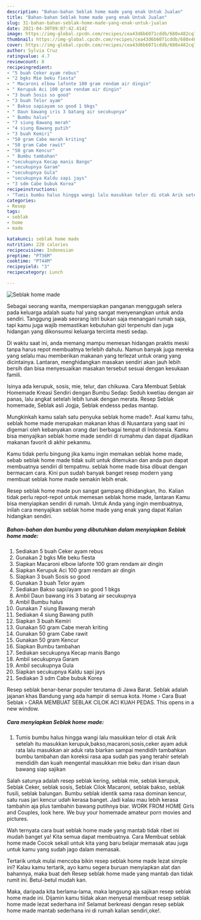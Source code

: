 ```yaml
---
description: "Bahan-bahan Seblak home made yang enak Untuk Jualan"
title: "Bahan-bahan Seblak home made yang enak Untuk Jualan"
slug: 31-bahan-bahan-seblak-home-made-yang-enak-untuk-jualan
date: 2021-04-30T09:07:42.414Z
image: https://img-global.cpcdn.com/recipes/cea43d6b6071cddb/680x482cq70/seblak-home-made-foto-resep-utama.jpg
thumbnail: https://img-global.cpcdn.com/recipes/cea43d6b6071cddb/680x482cq70/seblak-home-made-foto-resep-utama.jpg
cover: https://img-global.cpcdn.com/recipes/cea43d6b6071cddb/680x482cq70/seblak-home-made-foto-resep-utama.jpg
author: Sylvia Cruz
ratingvalue: 4.7
reviewcount: 8
recipeingredient:
- "5 buah Ceker ayam rebus"
- "2 bgks Mie beku fiesta"
- " Macaroni elbow lafonte 100 gram rendam air dingin"
- " Kerupuk Aci 100 gram rendam air dingin"
- "3 buah Sosis so good"
- "3 buah Telor ayam"
- " Bakso sapiayam so good 1 bkgs"
- " Daun bawang iris 3 batang air secukupnya"
- " Bumbu halus"
- "7 siung Bawang merah"
- "4 siung Bawang putih"
- "3 buah Kemiri"
- "50 gram Cabe merah kriting"
- "50 gram Cabe rawit"
- "50 gram Kencur"
- " Bumbu tambahan"
- "secukupnya Kecap manis Bango"
- "secukupnya Garam"
- "secukupnya Gula"
- "secukupnya Kaldu sapi jays"
- "3 sdm Cabe bubuk Korea"
recipeinstructions:
- "Tumis bumbu halus hingga wangi lalu masukkan telor di otak Arik setelah itu masukkan kerupuk,bakso,macaroni,sosis,ceker ayam aduk rata lalu masukkan air aduk rata biarkan sampai mendidih tambahkan bumbu tambahan dan koreksi rasa apa sudah pas yang terahir setelah mendidih dan kuah mengental masukkan mie beku dan irisan daun bawang siap sajikan"
categories:
- Resep
tags:
- seblak
- home
- made

katakunci: seblak home made 
nutrition: 228 calories
recipecuisine: Indonesian
preptime: "PT36M"
cooktime: "PT44M"
recipeyield: "3"
recipecategory: Lunch

---
```



![Seblak home made](https://img-global.cpcdn.com/recipes/cea43d6b6071cddb/680x482cq70/seblak-home-made-foto-resep-utama.jpg)

Sebagai seorang wanita, mempersiapkan panganan menggugah selera pada keluarga adalah suatu hal yang sangat menyenangkan untuk anda sendiri. Tanggung jawab seorang istri bukan saja menangani rumah saja, tapi kamu juga wajib memastikan kebutuhan gizi terpenuhi dan juga hidangan yang dikonsumsi keluarga tercinta mesti sedap.

Di waktu  saat ini, anda memang mampu memesan hidangan praktis meski tanpa harus repot membuatnya terlebih dahulu. Namun banyak juga mereka yang selalu mau memberikan makanan yang terlezat untuk orang yang dicintainya. Lantaran, menghidangkan masakan sendiri akan jauh lebih bersih dan bisa menyesuaikan masakan tersebut sesuai dengan kesukaan famili. 

Isinya ada kerupuk, sosis, mie, telur, dan chikuwa. Cara Membuat Seblak Homemade Kreasi Sendiri dengan Bumbu Sedap: Seduh kwetiau dengan air panas, lalu angkat setelah lebih lunak dengan merata. Resep Seblak homemade, Seblak asli Jogja, Seblak endesss pedas mantap.

Mungkinkah kamu salah satu penyuka seblak home made?. Asal kamu tahu, seblak home made merupakan makanan khas di Nusantara yang saat ini digemari oleh kebanyakan orang dari berbagai tempat di Indonesia. Kamu bisa menyajikan seblak home made sendiri di rumahmu dan dapat dijadikan makanan favorit di akhir pekanmu.

Kamu tidak perlu bingung jika kamu ingin memakan seblak home made, sebab seblak home made tidak sulit untuk ditemukan dan anda pun dapat membuatnya sendiri di tempatmu. seblak home made bisa dibuat dengan bermacam cara. Kini pun sudah banyak banget resep modern yang membuat seblak home made semakin lebih enak.

Resep seblak home made pun sangat gampang dihidangkan, lho. Kalian tidak perlu repot-repot untuk memesan seblak home made, lantaran Kamu bisa menyiapkan sendiri di rumah. Untuk Anda yang ingin membuatnya, inilah cara menyajikan seblak home made yang enak yang dapat Kalian hidangkan sendiri.

<!--inarticleads1-->

##### Bahan-bahan dan bumbu yang dibutuhkan dalam menyiapkan Seblak home made:

1. Sediakan 5 buah Ceker ayam rebus
1. Gunakan 2 bgks Mie beku fiesta
1. Siapkan  Macaroni elbow lafonte 100 gram rendam air dingin
1. Siapkan  Kerupuk Aci 100 gram rendam air dingin
1. Siapkan 3 buah Sosis so good
1. Gunakan 3 buah Telor ayam
1. Sediakan  Bakso sapi/ayam so good 1 bkgs
1. Ambil  Daun bawang iris 3 batang air secukupnya
1. Ambil  Bumbu halus
1. Gunakan 7 siung Bawang merah
1. Sediakan 4 siung Bawang putih
1. Siapkan 3 buah Kemiri
1. Gunakan 50 gram Cabe merah kriting
1. Gunakan 50 gram Cabe rawit
1. Gunakan 50 gram Kencur
1. Siapkan  Bumbu tambahan
1. Sediakan secukupnya Kecap manis Bango
1. Ambil secukupnya Garam
1. Ambil secukupnya Gula
1. Siapkan secukupnya Kaldu sapi jays
1. Sediakan 3 sdm Cabe bubuk Korea


Resep seblak benar-benar populer terutama di Jawa Barat. Seblak adalah jajanan khas Bandung yang ada hampir di semua kota. Home › Cara Buat Seblak › CARA MEMBUAT SEBLAK CILOK ACI KUAH PEDAS. This opens in a new window. 

<!--inarticleads2-->

##### Cara menyiapkan Seblak home made:

1. Tumis bumbu halus hingga wangi lalu masukkan telor di otak Arik setelah itu masukkan kerupuk,bakso,macaroni,sosis,ceker ayam aduk rata lalu masukkan air aduk rata biarkan sampai mendidih tambahkan bumbu tambahan dan koreksi rasa apa sudah pas yang terahir setelah mendidih dan kuah mengental masukkan mie beku dan irisan daun bawang siap sajikan


Salah satunya adalah resep seblak kering, seblak mie, seblak kerupuk, Seblak Ceker, seblak sosis, Seblak Cilok Macaroni, seblak bakso, seblak fusili, seblak balungan. Bumbu seblak identik sama rasa dominan kencur, satu ruas jari kencur udah kerasa banget. Jadi kalau mau lebih kerasa tambahin aja plus tambahin bawang putihnya biar. WORK FROM HOME Girls and Couples, look here. We buy your homemade amateur porn movies and pictures. 

Wah ternyata cara buat seblak home made yang mantab tidak ribet ini mudah banget ya! Kita semua dapat membuatnya. Cara Membuat seblak home made Cocok sekali untuk kita yang baru belajar memasak atau juga untuk kamu yang sudah jago dalam memasak.

Tertarik untuk mulai mencoba bikin resep seblak home made lezat simple ini? Kalau kamu tertarik, ayo kamu segera buruan menyiapkan alat dan bahannya, maka buat deh Resep seblak home made yang mantab dan tidak rumit ini. Betul-betul mudah kan. 

Maka, daripada kita berlama-lama, maka langsung aja sajikan resep seblak home made ini. Dijamin kamu tiidak akan menyesal membuat resep seblak home made lezat sederhana ini! Selamat berkreasi dengan resep seblak home made mantab sederhana ini di rumah kalian sendiri,oke!.

